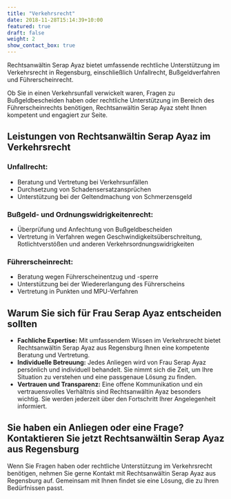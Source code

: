 ```yaml
---
title: "Verkehrsrecht"
date: 2018-11-28T15:14:39+10:00
featured: true
draft: false
weight: 2
show_contact_box: true
---
```


Rechtsanwältin Serap Ayaz bietet umfassende rechtliche Unterstützung im Verkehrsrecht in Regensburg, einschließlich Unfallrecht, Bußgeldverfahren und Führerscheinrecht.
<!--more-->

Ob Sie in einen Verkehrsunfall verwickelt waren, Fragen zu Bußgeldbescheiden haben oder rechtliche Unterstützung im Bereich des Führerscheinrechts benötigen, Rechtsanwältin Serap Ayaz steht Ihnen kompetent und engagiert zur Seite.

## Leistungen von Rechtsanwältin Serap Ayaz im Verkehrsrecht

### Unfallrecht:
- Beratung und Vertretung bei Verkehrsunfällen
- Durchsetzung von Schadensersatzansprüchen
- Unterstützung bei der Geltendmachung von Schmerzensgeld

### Bußgeld- und Ordnungswidrigkeitenrecht:
- Überprüfung und Anfechtung von Bußgeldbescheiden
- Vertretung in Verfahren wegen Geschwindigkeitsüberschreitung, Rotlichtverstößen und anderen Verkehrsordnungswidrigkeiten

### Führerscheinrecht:
- Beratung wegen Führerscheinentzug und -sperre
- Unterstützung bei der Wiedererlangung des Führerscheins
- Vertretung in Punkten und MPU-Verfahren

## Warum Sie sich für Frau Serap Ayaz entscheiden sollten

- **Fachliche Expertise:** Mit umfassendem Wissen im Verkehrsrecht bietet Rechtsanwältin Serap Ayaz aus Regensburg Ihnen eine kompetente Beratung und Vertretung.
- **Individuelle Betreuung:** Jedes Anliegen wird von Frau Serap Ayaz persönlich und individuell behandelt. Sie nimmt sich die Zeit, um Ihre Situation zu verstehen und eine passgenaue Lösung zu finden.
- **Vertrauen und Transparenz:** Eine offene Kommunikation und ein vertrauensvolles Verhältnis sind Rechtsanwältin Ayaz besonders wichtig. Sie werden jederzeit über den Fortschritt Ihrer Angelegenheit informiert.

## Sie haben ein Anliegen oder eine Frage? Kontaktieren Sie jetzt Rechtsanwältin Serap Ayaz aus Regensburg

Wenn Sie Fragen haben oder rechtliche Unterstützung im Verkehrsrecht benötigen, nehmen Sie gerne Kontakt mit Rechtsanwältin Serap Ayaz aus Regensburg auf. Gemeinsam mit Ihnen findet sie eine Lösung, die zu Ihren Bedürfnissen passt.